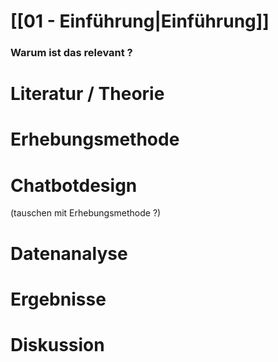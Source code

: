 # [[01 - Einführung|Einführung]]


### Warum ist das relevant ?
# Literatur / Theorie


# Erhebungsmethode
# Chatbotdesign
(tauschen mit Erhebungsmethode ?)

# Datenanalyse

# Ergebnisse

# Diskussion


